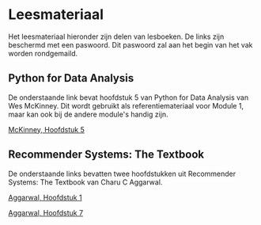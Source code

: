 # Leesmateriaal

Het leesmateriaal hieronder zijn delen van lesboeken. De links zijn beschermd met een paswoord. Dit paswoord zal aan het begin van het vak worden rondgemaild.

## Python for Data Analysis

De onderstaande link bevat hoofdstuk 5 van Python for Data Analysis van Wes McKinney. Dit wordt gebruikt als referentiemateriaal voor Module 1, maar kan ook bij de andere module's handig zijn.

[McKinney, Hoofdstuk 5](https://surfdrive.surf.nl/files/index.php/s/6pGVWGTtFVee7a0)


## Recommender Systems: The Textbook

De onderstaande links bevatten twee hoofdstukken uit Recommender Systems: The Textbook van Charu C Aggarwal.

[Aggarwal, Hoofdstuk 1](https://surfdrive.surf.nl/files/index.php/s/qcxUsG5W8W92rkM)

[Aggarwal, Hoofdstuk 7](https://surfdrive.surf.nl/files/index.php/s/qcxUsG5W8W92rkM)

